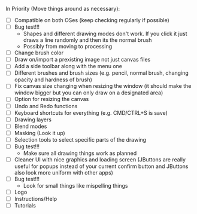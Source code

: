 In Priority (Move things around as necessary):
- [ ] Compatible on both OSes (keep checking regularly if possible)
- [ ] Bug test!!!
  - Shapes and different drawing modes don't work. If you click it just draws a line randomly and then its the normal brush
  - Possibly from moving to processing
- [ ] Change brush color
- [ ] Draw on/import a prexisting image not just canvas files
- [ ] Add a side toolbar along with the menu one
- [ ] Different brushes and brush sizes (e.g. pencil, normal brush, changing opacity and hardness of brush)
- [ ] Fix canvas size changing when resizing the window (it should make the window bigger but you can only draw on a designated area)
- [ ] Option for resizing the canvas
- [ ] Undo and Redo functions
- [ ] Keyboard shortcuts for everything (e.g. CMD/CTRL+S is save)
- [ ] Drawing layers
- [ ] Blend modes
- [ ] Masking (Look it up)
- [ ] Selection tools to select specific parts of the drawing
- [ ] Bug test!!!
  - Make sure all drawing things work as planned
- [ ] Cleaner UI with nice graphics and loading screen (JButtons are really useful for popups instead of your current confirm button and JButtons also look more uniform with other apps)
- [ ] Bug test!!!
  - Look for small things like mispelling things
- [ ] Logo
- [ ] Instructions/Help
- [ ] Tutorials
